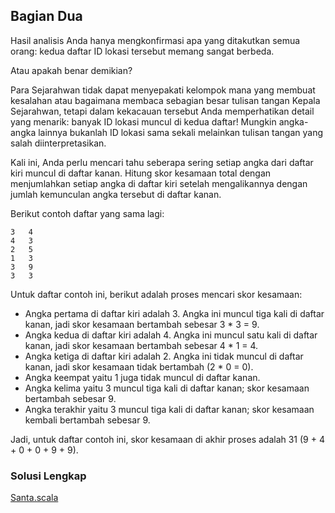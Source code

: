 ## Bagian Dua

Hasil analisis Anda hanya mengkonfirmasi apa yang ditakutkan semua orang: kedua daftar ID lokasi tersebut memang sangat
berbeda.

Atau apakah benar demikian?

Para Sejarahwan tidak dapat menyepakati kelompok mana yang membuat kesalahan atau bagaimana membaca sebagian besar
tulisan tangan Kepala Sejarahwan, tetapi dalam kekacauan tersebut Anda memperhatikan detail yang menarik: banyak ID
lokasi muncul di kedua daftar! Mungkin angka-angka lainnya bukanlah ID lokasi sama sekali melainkan tulisan tangan yang
salah diinterpretasikan.

Kali ini, Anda perlu mencari tahu seberapa sering setiap angka dari daftar kiri muncul di daftar kanan. Hitung skor
kesamaan total dengan menjumlahkan setiap angka di daftar kiri setelah mengalikannya dengan jumlah kemunculan angka
tersebut di daftar kanan.

Berikut contoh daftar yang sama lagi:
```text
3   4
4   3
2   5
1   3
3   9
3   3
```

Untuk daftar contoh ini, berikut adalah proses mencari skor kesamaan:

- Angka pertama di daftar kiri adalah 3. Angka ini muncul tiga kali di daftar kanan, jadi skor kesamaan bertambah sebesar 3 * 3 = 9.
- Angka kedua di daftar kiri adalah 4. Angka ini muncul satu kali di daftar kanan, jadi skor kesamaan bertambah sebesar 4 * 1 = 4. 
- Angka ketiga di daftar kiri adalah 2. Angka ini tidak muncul di daftar kanan, jadi skor kesamaan tidak bertambah (2 * 0 = 0).
- Angka keempat yaitu 1 juga tidak muncul di daftar kanan.
- Angka kelima yaitu 3 muncul tiga kali di daftar kanan; skor kesamaan bertambah sebesar 9.
- Angka terakhir yaitu 3 muncul tiga kali di daftar kanan; skor kesamaan kembali bertambah sebesar 9.

Jadi, untuk daftar contoh ini, skor kesamaan di akhir proses adalah 31 (9 + 4 + 0 + 0 + 9 + 9).
### Solusi Lengkap
[Santa.scala](../src/main/scala/Santa.scala)